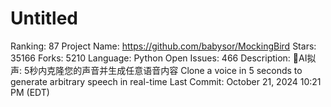 # Untitled

Ranking: 87
Project Name: https://github.com/babysor/MockingBird
Stars: 35166
Forks: 5210
Language: Python
Open Issues: 466
Description: 🚀AI拟声: 5秒内克隆您的声音并生成任意语音内容 Clone a voice in 5 seconds to generate arbitrary speech in real-time
Last Commit: October 21, 2024 10:21 PM (EDT)